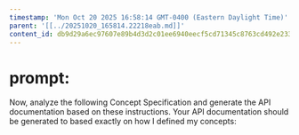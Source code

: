 ```yaml
---
timestamp: 'Mon Oct 20 2025 16:58:14 GMT-0400 (Eastern Daylight Time)'
parent: '[[../20251020_165814.22218eab.md]]'
content_id: db9d29a6ec97607e89b4d3d2c01ee6940eecf5cd71345c8763cd492e233a2eb2
---
```


# prompt:

Now, analyze the following Concept Specification and generate the API documentation based on these instructions. Your API documentation should be generated to based exactly on how I defined my concepts:
